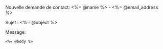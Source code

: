 Nouvelle demande de contact: <%= @name %> - <%= @email_address %>

Sujet : <%= @object %>

Message:

```
<%= @body %>
```